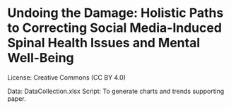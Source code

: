 # Undoing the Damage: Holistic Paths to Correcting Social Media-Induced Spinal Health Issues and Mental Well-Being
License: Creative Commons (CC BY 4.0)

Data: DataCollection.xlsx
Script: To generate charts and trends supporting paper.

